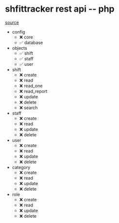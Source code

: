 # shfittracker rest api -- php

[source](https://www.codeofaninja.com/2017/02/create-simple-rest-api-in-php.html)

- config
  - ❌ core
  - ✅ database
- objects
  - ✅ shift
  - ✅ staff
  - ✅ user
- shift
  - ❌ create
  - ❌ read
  - ❌ read_one
  - ❌ read_report
  - ❌ update
  - ❌ delete
  - ❌ search
- staff
  - ❌ create
  - ❌ read
  - ❌ update
  - ❌ delete
- user
  - ❌ create
  - ❌ read
  - ❌ update
  - ❌ delete
- category
  - ❌ create
  - ❌ read
  - ❌ update
  - ❌ delete
- role
  - ❌ create
  - ❌ read
  - ❌ update
  - ❌ delete